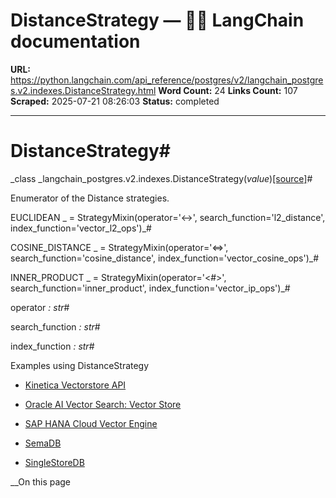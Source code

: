 # DistanceStrategy — 🦜🔗 LangChain  documentation

**URL:** https://python.langchain.com/api_reference/postgres/v2/langchain_postgres.v2.indexes.DistanceStrategy.html
**Word Count:** 24
**Links Count:** 107
**Scraped:** 2025-07-21 08:26:03
**Status:** completed

---

# DistanceStrategy\#

_class _langchain\_postgres.v2.indexes.DistanceStrategy\(_value_\)[\[source\]](https://python.langchain.com/api_reference/_modules/langchain_postgres/v2/indexes.html#DistanceStrategy)\#     

Enumerator of the Distance strategies.

EUCLIDEAN _ = StrategyMixin\(operator='<->', search\_function='l2\_distance', index\_function='vector\_l2\_ops'\)_\#     

COSINE\_DISTANCE _ = StrategyMixin\(operator='<=>', search\_function='cosine\_distance', index\_function='vector\_cosine\_ops'\)_\#     

INNER\_PRODUCT _ = StrategyMixin\(operator='<\#>', search\_function='inner\_product', index\_function='vector\_ip\_ops'\)_\#     

operator _: str_\#     

search\_function _: str_\#     

index\_function _: str_\#     

Examples using DistanceStrategy

  * [Kinetica Vectorstore API](https://python.langchain.com/docs/integrations/vectorstores/kinetica/)

  * [Oracle AI Vector Search: Vector Store](https://python.langchain.com/docs/integrations/vectorstores/oracle/)

  * [SAP HANA Cloud Vector Engine](https://python.langchain.com/docs/integrations/vectorstores/sap_hanavector/)

  * [SemaDB](https://python.langchain.com/docs/integrations/vectorstores/semadb/)

  * [SingleStoreDB](https://python.langchain.com/docs/integrations/vectorstores/singlestoredb/)

__On this page